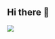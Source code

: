 ## Hi there 👋

<img src="https://docs.google.com/drawings/pub?id=117XsJ1kDyaY-n8AdPS3_8jTgMyITqaoT3-ah_BSc9YQ&w=960&h=720">
